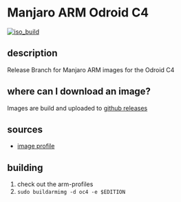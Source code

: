 # Manjaro ARM Odroid C4
[![iso_build](https://github.com/manjaro-arm/oc4-images/workflows/image_build_all/badge.svg)](https://github.com/manjaro-arm/oc4-images/actions)

## description

Release Branch for Manjaro ARM images for the Odroid C4

## where can I download an image?

Images are build and uploaded to [github releases](https://github.com/manjaro-arm/oc4-images/releases)

## sources

- [image profile](https://github.com/manjaro-pinephone/arm-profiles)

## building

1. check out the arm-profiles
2. `sudo buildarmimg -d oc4 -e $EDITION`
